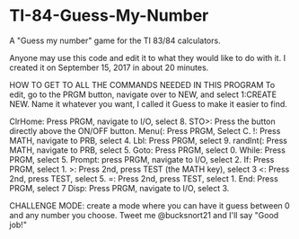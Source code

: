 # TI-84-Guess-My-Number
A "Guess my number" game for the TI 83/84 calculators.

Anyone may use this code and edit it to what they would like to do with it. I created it on September 15, 2017 in about 20 minutes.

HOW TO GET TO ALL THE COMMANDS NEEDED IN THIS PROGRAM
To edit, go to the PRGM button, navigate over to NEW, and select 1:CREATE NEW. Name it whatever you want, I called it Guess to make it easier to find.

ClrHome: Press PRGM, navigate to I/O, select 8.
STO>: Press the button directly above the ON/OFF button.
Menu(: Press PRGM, Select C.
\!: Press MATH, navigate to PRB, select 4.
Lbl: Press PRGM, select 9.
randInt(: Press MATH, navigate to PRB, select 5.
Goto: Press PRGM, select 0.
While: Press PRGM, select 5.
Prompt: press PRGM, navigate to I/O, select 2.
If: Press PRGM, select 1.
\>: Press 2nd, press TEST (the MATH key), select 3
\<: Press 2nd, press TEST, select 5.
=: Press 2nd, press TEST, select 1.
End: Press PRGM, select 7
Disp: Press PRGM, navigate to I/O, select 3.

CHALLENGE MODE:
create a mode where you can have it guess between 0 and any number you choose. Tweet me @bucksnort21 and I'll say "Good job!"
